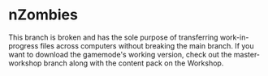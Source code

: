nZombies
========

This branch is broken and has the sole purpose of transferring work-in-progress files across computers without breaking the main branch. If you want to download the gamemode's working version, check out the master-workshop branch along with the content pack on the Workshop. 

